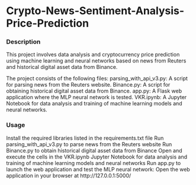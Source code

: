# Crypto-News-Sentiment-Analysis-Price-Prediction
<h3> Description </h3>
This project involves data analysis and cryptocurrency price prediction using machine learning and neural networks based on news from Reuters and historical digital asset data from Binance.

The project consists of the following files:
parsing_with_api_v3.py: A script for parsing news from the Reuters website.
Binance.py: A script for obtaining historical digital asset data from Binance.
app.py: A Flask web application where the MLP neural network is tested.
VKR.ipynb: A Jupyter Notebook for data analysis and training of machine learning models and neural networks.
<h3> Usage </h3> 
Install the required libraries listed in the requirements.txt file
Run parsing_with_api_v3.py to parse news from the Reuters website
Run Binance.py to obtain historical digital asset data from Binance
Open and execute the cells in the VKR.ipynb Jupyter Notebook for data analysis and training of machine learning models and neural networks
Run app.py to launch the web application and test the MLP neural network:
Open the web application in your browser at http://127.0.0.1:5000/
